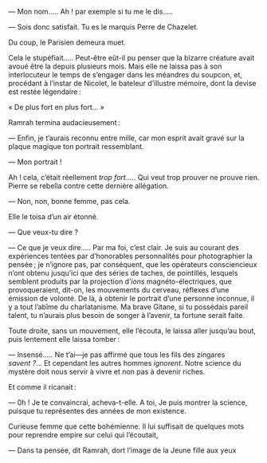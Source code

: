 
— Mon nom….. Ah ! par exemple si tu me le dis…..

— Sois donc satisfait. Tu es le marquis Perre de Chazelet.

Du coup, le Parisien demeura muet.

Cela le stupéfiait….. Peut-être eût-il pu penser que la bizarre créature avait avoué être la depuis plusieurs mois. Mais elle ne laissa pas à son interlocuteur le temps de s’engager dans les méandres du soupcon, et, procédant à l’instar de Nicolet, le bateleur d’illustre mémoire, dont la devise est restée légendaire :

« De plus fort en plus fort… »

Ramrah termina audacieusement :

— Enfin, je t’aurais reconnu entre mille, car mon esprit avait gravé sur
la plaque magique ton portrait ressemblant.

— Mon portrait !

Ah ! cela, c’était réellement _trop fort_…..  Qui veut trop prouver ne prouve rien. Pierre se rebella contre cette dernière allégation.

— Non, non, bonne femme, pas cela.

Elle le toisa d’un air étonné.

— Que veux-tu dire ?

— Ce que je veux dire….. Par ma foi, c’est clair. Je suis au courant des
expériences tentées par d’honorables personnalités pour photographier la
pensée ; je n’ignore pas, par conséquent, que les opérateurs consciencieux n’ont obtenu jusqu’ici que des séries de taches, de pointillés, lesquels semblent produits par la projection d’_ions_ magnéto-électriques, que provoqueraient, dit-on, les mouvements du cerveau, réflexes d’une émission de
volonté. De là, à obtenir le portrait d’une personne inconnue, il y a tout
l’abîme du charlatanisme. Ma brave Gitane, si tu possédais pareil talent, tu
n’aurais plus besoin de songer à l’avenir, ta fortune serait faite.

Toute droite, sans un mouvement, elle l’écouta, le laissa aller jusqu’au
bout, puis lentement elle laissa tomber :

— lnsensé….. Ne t’ai—je pas affirmé que tous les fils des zingares _savent ?_… Et cependant les autres hommes _ignorent_. Notre science du mystère doit nous servir à vivre et non pas à devenir riches.

Et comme il ricanait :

— 0h ! Je te convaincrai, acheva-t-elle. A toi, Je puis montrer la science,
puisque tu représentes des années de mon existence.

Curieuse femme que cette bohémienne. Il lui suffisait de quelques mots
pour reprendre empire sur celui qui l’écoutait,

— Dans ta pensée, dit Ramrah, dort l’image de la Jeune fille aux yeux
